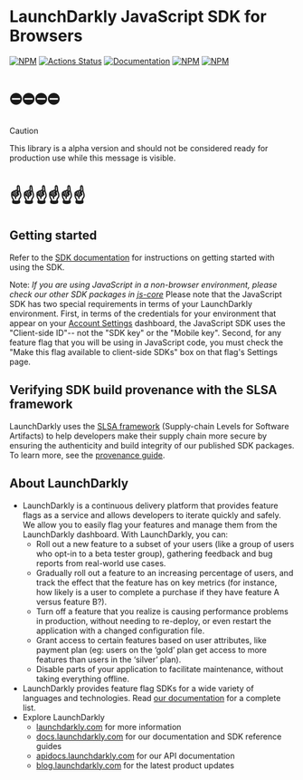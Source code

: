 # LaunchDarkly JavaScript SDK for Browsers

[![NPM][browser-sdk-npm-badge]][browser-sdk-npm-link]
[![Actions Status][browser-sdk-ci-badge]][browser-sdk-ci]
[![Documentation][browser-sdk-ghp-badge]][browser-sdk-ghp-link]
[![NPM][browser-sdk-dm-badge]][browser-sdk-npm-link]
[![NPM][browser-sdk-dt-badge]][browser-sdk-npm-link]

# ⛔️⛔️⛔️⛔️

> [!CAUTION]
> This library is a alpha version and should not be considered ready for production use while this message is visible.

# ☝️☝️☝️☝️☝️☝️

<!--
## Install

```shell
# npm
npm i @launchdarkly/js-client-sdk

# yarn
yarn add -D @launchdarkly/js-client-sdk
```
-->

## Getting started

Refer to the [SDK documentation](https://docs.launchdarkly.com/sdk/client-side/javascript#getting-started) for instructions on getting started with using the SDK.

Note: _If you are using JavaScript in a non-browser environment, please check our other SDK packages in [js-core](https://github.com/launchdarkly/js-core)_
Please note that the JavaScript SDK has two special requirements in terms of your LaunchDarkly environment. First, in terms of the credentials for your environment that appear on your [Account Settings](https://app.launchdarkly.com/settings/projects) dashboard, the JavaScript SDK uses the "Client-side ID"-- not the "SDK key" or the "Mobile key". Second, for any feature flag that you will be using in JavaScript code, you must check the "Make this flag available to client-side SDKs" box on that flag's Settings page.

## Verifying SDK build provenance with the SLSA framework

LaunchDarkly uses the [SLSA framework](https://slsa.dev/spec/v1.0/about) (Supply-chain Levels for Software Artifacts) to help developers make their supply chain more secure by ensuring the authenticity and build integrity of our published SDK packages. To learn more, see the [provenance guide](PROVENANCE.md).

## About LaunchDarkly

- LaunchDarkly is a continuous delivery platform that provides feature flags as a service and allows developers to iterate quickly and safely. We allow you to easily flag your features and manage them from the LaunchDarkly dashboard. With LaunchDarkly, you can:
  - Roll out a new feature to a subset of your users (like a group of users who opt-in to a beta tester group), gathering feedback and bug reports from real-world use cases.
  - Gradually roll out a feature to an increasing percentage of users, and track the effect that the feature has on key metrics (for instance, how likely is a user to complete a purchase if they have feature A versus feature B?).
  - Turn off a feature that you realize is causing performance problems in production, without needing to re-deploy, or even restart the application with a changed configuration file.
  - Grant access to certain features based on user attributes, like payment plan (eg: users on the ‘gold’ plan get access to more features than users in the ‘silver’ plan).
  - Disable parts of your application to facilitate maintenance, without taking everything offline.
- LaunchDarkly provides feature flag SDKs for a wide variety of languages and technologies. Read [our documentation](https://docs.launchdarkly.com/sdk) for a complete list.
- Explore LaunchDarkly
  - [launchdarkly.com](https://www.launchdarkly.com/ 'LaunchDarkly Main Website') for more information
  - [docs.launchdarkly.com](https://docs.launchdarkly.com/ 'LaunchDarkly Documentation') for our documentation and SDK reference guides
  - [apidocs.launchdarkly.com](https://apidocs.launchdarkly.com/ 'LaunchDarkly API Documentation') for our API documentation
  - [blog.launchdarkly.com](https://blog.launchdarkly.com/ 'LaunchDarkly Blog Documentation') for the latest product updates

[browser-sdk-ci-badge]: https://github.com/launchdarkly/js-core/actions/workflows/browser.yml/badge.svg
[browser-sdk-ci]: https://github.com/launchdarkly/js-core/actions/workflows/browser.yml
[browser-sdk-npm-badge]: https://img.shields.io/npm/v/@launchdarkly/js-client-sdk.svg?style=flat-square
[browser-sdk-npm-link]: https://www.npmjs.com/package/@launchdarkly/js-client-sdk
[browser-sdk-ghp-badge]: https://img.shields.io/static/v1?label=GitHub+Pages&message=API+reference&color=00add8
[browser-sdk-ghp-link]: https://launchdarkly.github.io/js-core/packages/sdk/browser/docs/
[browser-sdk-dm-badge]: https://img.shields.io/npm/dm/@launchdarkly/js-client-sdk.svg?style=flat-square
[browser-sdk-dt-badge]: https://img.shields.io/npm/dt/@launchdarkly/js-client-sdk.svg?style=flat-square
